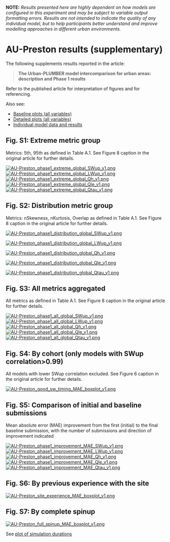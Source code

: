 
**NOTE:** *Results presented here are highly dependent on how models are configured in this experiment and may be subject to variable output formatting errors. Results are not intended to indicate the quality of any individual model, but to help participants better understand and improve modelling approaches in different urban environments.*


# AU-Preston results (supplementary)

The following supplements results reported in the article:

> **The Urban-PLUMBER model intercomparison for urban areas: description and Phase 1 results**

Refer to the published article for interpretation of figures and for referencing.

Also see:

- [Baseline plots (all variables)](../baseline/index.md)
- [Detailed plots (all variables)](../detailed/index.md)
- [Individual model data and results](../index.md#model-data)

## Fig. S1: Extreme metric group

Metrics: 5th, 95th as defined in Table A.1. See Figure 8 caption in the original article for further details.

[![AU-Preston_phase1_extreme_global_SWup_v1.png](AU-Preston_phase1_extreme_global_SWup_v1.png)](AU-Preston_phase1_extreme_global_SWup_v1.png)
[![AU-Preston_phase1_extreme_global_LWup_v1.png](AU-Preston_phase1_extreme_global_LWup_v1.png)](AU-Preston_phase1_extreme_global_LWup_v1.png)
[![AU-Preston_phase1_extreme_global_Qh_v1.png](AU-Preston_phase1_extreme_global_Qh_v1.png)](AU-Preston_phase1_extreme_global_Qh_v1.png)
[![AU-Preston_phase1_extreme_global_Qle_v1.png](AU-Preston_phase1_extreme_global_Qle_v1.png)](AU-Preston_phase1_extreme_global_Qle_v1.png)
[![AU-Preston_phase1_extreme_global_Qtau_v1.png](AU-Preston_phase1_extreme_global_Qtau_v1.png)](AU-Preston_phase1_extreme_global_Qtau_v1.png)

## Fig. S2: Distribution metric group

Metrics: nSkewness, nKurtosis, Overlap as defined in Table A.1. See Figure 8 caption in the original article for further details. 

[![AU-Preston_phase1_distribution_global_SWup_v1.png](AU-Preston_phase1_distribution_global_SWup_v1.png)](AU-Preston_phase1_distribution_global_SWup_v1.png)

[![AU-Preston_phase1_distribution_global_LWup_v1.png](AU-Preston_phase1_distribution_global_LWup_v1.png)](AU-Preston_phase1_distribution_global_LWup_v1.png)

[![AU-Preston_phase1_distribution_global_Qh_v1.png](AU-Preston_phase1_distribution_global_Qh_v1.png)](AU-Preston_phase1_distribution_global_Qh_v1.png)

[![AU-Preston_phase1_distribution_global_Qle_v1.png](AU-Preston_phase1_distribution_global_Qle_v1.png)](AU-Preston_phase1_distribution_global_Qle_v1.png)

[![AU-Preston_phase1_distribution_global_Qtau_v1.png](AU-Preston_phase1_distribution_global_Qtau_v1.png)](AU-Preston_phase1_distribution_global_Qtau_v1.png)


## Fig. S3: All metrics aggregated

All metrics as defined in Table A.1. See Figure 8 caption in the original article for further details.

[![AU-Preston_phase1_all_global_SWup_v1.png](AU-Preston_phase1_all_global_SWup_v1.png)](AU-Preston_phase1_all_global_SWup_v1.png)
[![AU-Preston_phase1_all_global_LWup_v1.png](AU-Preston_phase1_all_global_LWup_v1.png)](AU-Preston_phase1_all_global_LWup_v1.png)
[![AU-Preston_phase1_all_global_Qh_v1.png](AU-Preston_phase1_all_global_Qh_v1.png)](AU-Preston_phase1_all_global_Qh_v1.png)
[![AU-Preston_phase1_all_global_Qle_v1.png](AU-Preston_phase1_all_global_Qle_v1.png)](AU-Preston_phase1_all_global_Qle_v1.png)
[![AU-Preston_phase1_all_global_Qtau_v1.png](AU-Preston_phase1_all_global_Qtau_v1.png)](AU-Preston_phase1_all_global_Qtau_v1.png)

## Fig. S4: By cohort (only models with SWup correlation>0.99)

All models with lower SWup correlation excluded. See Figure 6 caption in the original article for further details.

[![AU-Preston_good_sw_timing_MAE_boxplot_v1.png](AU-Preston_good_sw_timing_MAE_boxplot_v1.png)](AU-Preston_good_sw_timing_MAE_boxplot_v1.png)

## Fig. S5: Comparison of initial and baseline submissions

Mean absolute error (MAE) improvement from the first (initial) to the final baseline submission, with the number of submissions and direction of improvement indicated

[![AU-Preston_phase1_improvement_MAE_SWup_v1.png](AU-Preston_phase1_improvement_MAE_SWup_v1.png)](AU-Preston_phase1_improvement_MAE_SWup_v1.png)
[![AU-Preston_phase1_improvement_MAE_LWup_v1.png](AU-Preston_phase1_improvement_MAE_LWup_v1.png)](AU-Preston_phase1_improvement_MAE_LWup_v1.png)
[![AU-Preston_phase1_improvement_MAE_Qh_v1.png](AU-Preston_phase1_improvement_MAE_Qh_v1.png)](AU-Preston_phase1_improvement_MAE_Qh_v1.png)
[![AU-Preston_phase1_improvement_MAE_Qle_v1.png](AU-Preston_phase1_improvement_MAE_Qle_v1.png)](AU-Preston_phase1_improvement_MAE_Qle_v1.png)
[![AU-Preston_phase1_improvement_MAE_Qtau_v1.png](AU-Preston_phase1_improvement_MAE_Qtau_v1.png)](AU-Preston_phase1_improvement_MAE_Qtau_v1.png)

## Fig. S6: By previous experience with the site

[![AU-Preston_site_experience_MAE_boxplot_v1.png](AU-Preston_site_experience_MAE_boxplot_v1.png)](AU-Preston_site_experience_MAE_boxplot_v1.png)

## Fig. S7: By complete spinup

[![AU-Preston_full_spinup_MAE_boxplot_v1.png](AU-Preston_full_spinup_MAE_boxplot_v1.png)](AU-Preston_full_spinup_MAE_boxplot_v1.png)

See [plot of simulation durations](../PLUMBER/index.md#simulation-duration)

